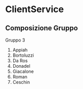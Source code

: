 # ClientService

## Composizione Gruppo

Gruppo 3

1. Appiah
2. Bortoluzzi
3. Da Ros
4. Donadel
5. Giacalone
6. Roman
7. Ceschin

